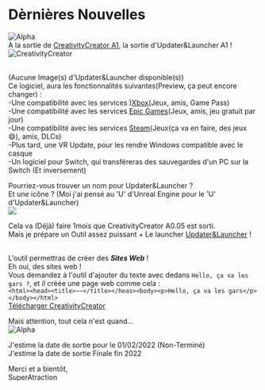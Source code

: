 # Dèrnières Nouvelles
![Alpha](https://user-images.githubusercontent.com/91375731/151583388-827ca3f4-0ada-486a-8ed6-a5f232923155.PNG)<br>
A la sortie de [CreativityCreator A1](https://github.com/SuperAtraction/CreativityCreator/discussions/12), la sortie d'Updater&Launcher A1 !
![CreativityCreator](https://user-images.githubusercontent.com/91375731/151582846-95096867-c3aa-4b4a-9c39-42542a4ccae1.png)<br><br>

 (Aucune Image(s) d'Updater&Launcher disponible(s))<br>
Ce logiciel, aura les fonctionnalités suivantes(Preview, ça peut encore changer) :<br>
-Une compatibilité avec les services )[Xbox](https://www.xbox.com/fr-FR/)(Jeux, amis, Game Pass)<br>
-Une compatibilité avec les services [Epic Games](https://www.epicgames.com/store/fr/)(Jeux, amis, jeu gratuit par jour)<br>
-Une compatibilité avec les services [Steam](https://store.steampowered.com/?l=french)(Jeux(ça va en faire, des jeux 😄), amis, DLCs)<br>
-Plus tard, une VR Update, pour les rendre Windows compatible avec le casque<br>
-Un logiciel pour Switch, qui transféreras des sauvegardes d'un PC sur la Switch (Et inversement)<br>

Pourriez-vous trouver un nom pour Updater&Launcher ? <br>
Et une icône ? (Moi j'ai pensé au 'U' d'Unreal Engine pour le 'U' d'Updater&Launcher)<br>
![](http://superatraction.github.io/Images/UnrealEngine.png)

Cela va (Déjà) faire 1mois que CreativityCreator A0.05 est sorti.<br>
Mais je prépare un Outil assez puissant + Le launcher [Updater&Launcher](https://github.com/SuperAtraction/Updater-Launcher/discussions/8) !<br><br>

L'outil permettras de créer des  _**Sites Web**_ !<br>
Eh oui, des sites web !<br>
Vous demandez à l'outil d'ajouter du texte avec dedans `Hello, ça va les gars ?`, et il créée une page web comme cela :<br> `<html><head><title>~~</title></heas><body><p>Hello, ça va les gars</p></body></html>` <br>
[Télécharger CreativityCreator](https://superatraction.github.io/CreativityCreator/Download)

Mais attention, tout cela n'est quand...<br>
![Alpha](https://user-images.githubusercontent.com/91375731/151594181-a5b305d3-a486-4e88-a4c0-c2503d46e3fd.PNG)

J'estime la date de sortie pour le 01/02/2022 (Non-Terminé)<br>
J'estime la date de sortie Finale fin 2022<br>

Merci et a bientôt,<br>
SuperAtraction
